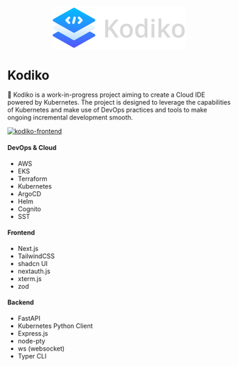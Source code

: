 <p align="center">
  <img src="web/public/kodiko-logo-text.png" alt="kodiko logo" style="width: 300px;"></img>
</p>

# Kodiko

🚀 Kodiko is a work-in-progress project aiming to create a Cloud IDE powered by Kubernetes. The project is designed to leverage the capabilities of Kubernetes and make use of DevOps practices and tools to make ongoing incremental development smooth.

[![kodiko-frontend](https://github.com/annleefores/kodiko/actions/workflows/kodiko_frontend.yaml/badge.svg?branch=main)](https://github.com/annleefores/kodiko/actions/workflows/kodiko_frontend.yaml)

#### DevOps & Cloud
- AWS
- EKS
- Terraform
- Kubernetes
- ArgoCD
- Helm
- Cognito
- SST

#### Frontend
- Next.js
- TailwindCSS
- shadcn UI
- nextauth.js
- xterm.js
- zod

#### Backend
- FastAPI
- Kubernetes Python Client
- Express.js
- node-pty
- ws (websocket)
- Typer CLI
